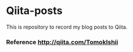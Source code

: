 # Qiita-posts
This is repository to record my blog posts to Qiita.

### Reference http://qiita.com/TomokIshii

